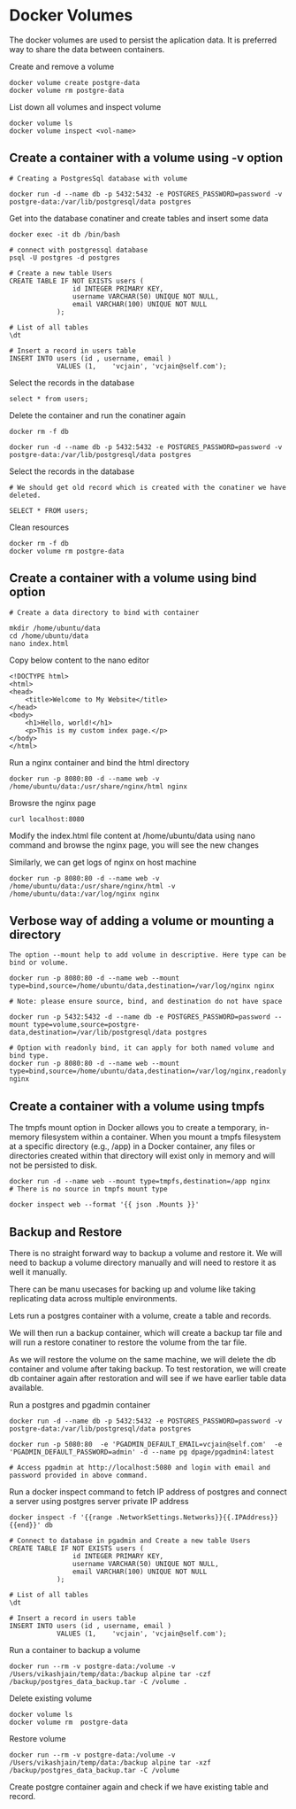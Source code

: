 # Docker Volumes

The docker volumes are used to persist the aplication data. It is preferred way to share the data between containers.

Create and remove a volume 
```
docker volume create postgre-data
docker volume rm postgre-data
```
List down all volumes and inspect volume
```
docker volume ls
docker volume inspect <vol-name>
```

## Create a container with a volume using -v option
```
# Creating a PostgresSql database with volume

docker run -d --name db -p 5432:5432 -e POSTGRES_PASSWORD=password -v postgre-data:/var/lib/postgresql/data postgres
```

Get into the database conatiner and create tables and insert some data

```
docker exec -it db /bin/bash

# connect with postgressql database
psql -U postgres -d postgres
```
```
# Create a new table Users
CREATE TABLE IF NOT EXISTS users (
                id INTEGER PRIMARY KEY,
                username VARCHAR(50) UNIQUE NOT NULL,
                email VARCHAR(100) UNIQUE NOT NULL
            );

# List of all tables
\dt

# Insert a record in users table
INSERT INTO users (id , username, email ) 
            VALUES (1,    'vcjain', 'vcjain@self.com');

```

Select the records in the database
```
select * from users;
```

Delete the container and run the conatiner again
```
docker rm -f db

docker run -d --name db -p 5432:5432 -e POSTGRES_PASSWORD=password -v postgre-data:/var/lib/postgresql/data postgres
```
Select the records in the database
```
# We should get old record which is created with the conatiner we have deleted.

SELECT * FROM users;
```

Clean resources
```
docker rm -f db
docker volume rm postgre-data
```

## Create a container with a volume using bind option

```
# Create a data directory to bind with container

mkdir /home/ubuntu/data
cd /home/ubuntu/data
nano index.html
```
Copy below content to the nano editor
```
<!DOCTYPE html>
<html>
<head>
    <title>Welcome to My Website</title>
</head>
<body>
    <h1>Hello, world!</h1>
    <p>This is my custom index page.</p>
</body>
</html>
```

Run a nginx container and bind the html directory
```
docker run -p 8080:80 -d --name web -v /home/ubuntu/data:/usr/share/nginx/html nginx
```

Browsre the nginx page
```
curl localhost:8080
```

Modify the index.html file content at /home/ubuntu/data using nano command and browse the nginx page, you will see the new changes

Similarly, we can get logs of nginx on host machine
```
docker run -p 8080:80 -d --name web -v /home/ubuntu/data:/usr/share/nginx/html -v /home/ubuntu/data:/var/log/nginx nginx
```

## Verbose way of adding a volume or mounting a directory

```
The option --mount help to add volume in descriptive. Here type can be bind or volume.

docker run -p 8080:80 -d --name web --mount type=bind,source=/home/ubuntu/data,destination=/var/log/nginx nginx

# Note: please ensure source, bind, and destination do not have space

docker run -p 5432:5432 -d --name db -e POSTGRES_PASSWORD=password --mount type=volume,source=postgre-data,destination=/var/lib/postgresql/data postgres

# Option with readonly bind, it can apply for both named volume and bind type.
docker run -p 8080:80 -d --name web --mount type=bind,source=/home/ubuntu/data,destination=/var/log/nginx,readonly nginx

```
## Create a container with a volume using tmpfs
The tmpfs mount option in Docker allows you to create a temporary, in-memory filesystem within a container. When you mount a tmpfs filesystem at a specific directory (e.g., /app) in a Docker container, any files or directories created within that directory will exist only in memory and will not be persisted to disk.

```
docker run -d --name web --mount type=tmpfs,destination=/app nginx
# There is no source in tmpfs mount type

docker inspect web --format '{{ json .Mounts }}'
```

## Backup and Restore

There is no straight forward way to backup a volume and restore it. We will need to backup a volume directory manually and will need to restore it as well it manually. 

There can be manu usecases for backing up and volume like taking  replicating data across multiple environments.

Lets run a postgres container with a volume, create a table and records. 

We will then run a backup container, which will create a backup tar file and will run a restore conatiner to restore the volume from the tar file. 

As we will restore the volume on the same machine, we will delete the db container and volume after taking backup. To test restoration, we will create db container again after restoration and will see if we have earlier table data available.

Run a postgres and pgadmin container
```
docker run -d --name db -p 5432:5432 -e POSTGRES_PASSWORD=password -v postgre-data:/var/lib/postgresql/data postgres

docker run -p 5080:80  -e 'PGADMIN_DEFAULT_EMAIL=vcjain@self.com'  -e 'PGADMIN_DEFAULT_PASSWORD=admin' -d --name pg dpage/pgadmin4:latest

# Access pgadmin at http://localhost:5080 and login with email and password provided in above command.
```

Run a docker inspect command to fetch IP address of postgres and connect a server using postgres server private IP address
```
docker inspect -f '{{range .NetworkSettings.Networks}}{{.IPAddress}}{{end}}' db

# Connect to database in pgadmin and Create a new table Users
CREATE TABLE IF NOT EXISTS users (
                id INTEGER PRIMARY KEY,
                username VARCHAR(50) UNIQUE NOT NULL,
                email VARCHAR(100) UNIQUE NOT NULL
            );

# List of all tables
\dt

# Insert a record in users table
INSERT INTO users (id , username, email ) 
            VALUES (1,    'vcjain', 'vcjain@self.com');
```

Run a container to backup a volume
```
docker run --rm -v postgre-data:/volume -v /Users/vikashjain/temp/data:/backup alpine tar -czf /backup/postgres_data_backup.tar -C /volume .
```

Delete existing volume
```
docker volume ls
docker volume rm  postgre-data
````

Restore volume
```
docker run --rm -v postgre-data:/volume -v  /Users/vikashjain/temp/data:/backup alpine tar -xzf /backup/postgres_data_backup.tar -C /volume
```

Create postgre container again and check if we have existing table and record.
